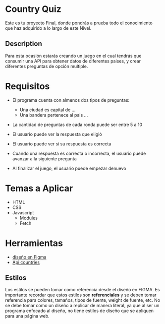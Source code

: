 
# Country Quiz

Este es tu proyecto Final, donde pondrás a prueba todo el conocimiento
que haz adquirido a lo largo de este Nivel.

## Description

Para esta ocasión estarás creando un juego en el cual tendrás que consumir una API
para obtener datos de diferentes paises, y crear diferentes preguntas
de opción multiple.

# Requisitos

- El programa cuenta con almenos dos tipos de preguntas:

  - Una ciudad es capital de ...
  - Una bandera pertenece al pais ...
- La cantidad de preguntas de cada ronda puede ser entre 5 a 10
- El usuario puede ver la respuesta que eligió
- El usuario puede ver si su respuesta es correcta
- Cuando una respuesta es correcta o incorrecta, el usuario puede avanzar a la siguiente pregunta
- Al finalizar el juego, el usuario puede empezar denuevo

# Temas a Aplicar

- HTML
- CSS
- Javascript
  - Modules
  - Fetch

# Herramientas

- [diseño en Figma](https://www.figma.com/file/Gw0ZNBbYN8asqFlZWy3jG1)
- [Api countries](https://restcountries.com/)

## Estilos

Los estilos se pueden tomar como referencia desde el diseño en FIGMA. Es importante
recordar que estos estilos son **referenciales** y se deben tomar referencia para 
colores, tamaños, tipos de fuente, weight de fuente, etc. No se debe tomar como un 
diseño a replicar de manera literal, ya que al ser un programa enfocado al diseño, no tiene 
estilos de diseño que se apliquen para una página web.